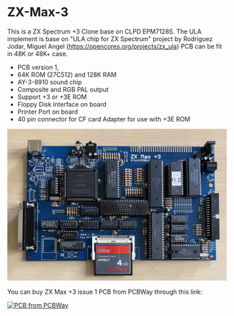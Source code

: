 # ZX-Max-3
This is a ZX Spectrum +3 Clone base on CLPD EPM7128S. The ULA implement is base on "ULA chip for ZX Spectrum" project by Rodriguez Jodar, Miguel Angel (https://opencores.org/projects/zx_ula)
PCB can be fit in 48K or 48K+ case.

- PCB version 1,
- 64K ROM (27C512) and 128K RAM
- AY-3-8910 sound chip
- Composite and RGB PAL output
- Support +3 or +3E ROM
- Floppy Disk Interface on board
- Printer Port on board
- 40 pin connector for CF card Adapter for use with +3E ROM

![Board](https://github.com/DonSuperfo/ZX-Max-3/blob/main/Issue%201/ZX%20Max%20%2B3%20Issue%201.jpg)

You can buy ZX Max +3 issue 1 PCB from PCBWay through this link:

<a href="https://www.pcbway.com/project/shareproject/ZX_Max_3_Issue_1_eaec7c7c.html"><img src="https://www.pcbway.com/project/img/images/frompcbway-1220.png" alt="PCB from PCBWay" /></a>
